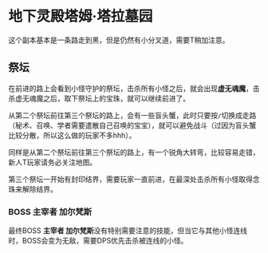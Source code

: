 # 地下灵殿塔姆·塔拉墓园

这个副本基本是一条路走到黑，但是仍然有小分叉道，需要<Role name="tank" />T稍加注意。

## 祭坛

在前进的路上会看到小怪守护的祭坛，击杀所有小怪之后，就会出现**虚无魂魔**，击杀虚无魂魔之后，取下祭坛上的宝珠，就可以继续前进了。

从第二个祭坛前往第三个祭坛的路上，会有一些盲头蟹，此时只要按`/`切换成走路（秘术、召唤、学者需要遣散自己召唤的宝宝），就可以避免战斗（过因为盲头蟹比较分散，所以这么做的玩家不多hhh）。

同样是从第二个祭坛前往第三个祭坛的路上，有一个锐角大转弯，比较容易走错，新人<Role name="tank" />T玩家请务必关注地图。

第三个祭坛一开始有封印结界，需要玩家一直前进，在最深处击杀所有小怪取得念珠来解除结界。

### BOSS 主宰者 加尔梵斯

最终BOSS **主宰者 加尔梵斯**没有特别需要注意的技能，但当它与其他小怪连线时，BOSS会变为无敌，需要<Role name="dps" />DPS优先击杀被连线的小怪。